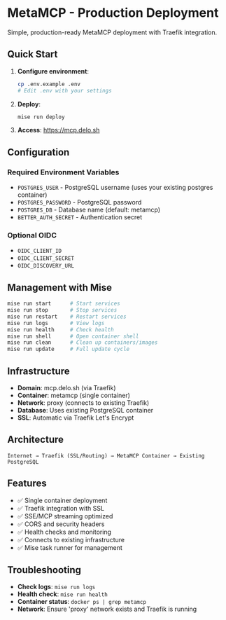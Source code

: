 # MetaMCP - Production Deployment

Simple, production-ready MetaMCP deployment with Traefik integration.

## Quick Start

1. **Configure environment**:
   ```bash
   cp .env.example .env
   # Edit .env with your settings
   ```

2. **Deploy**:
   ```bash
   mise run deploy
   ```

3. **Access**: https://mcp.delo.sh

## Configuration

### Required Environment Variables

- `POSTGRES_USER` - PostgreSQL username (uses your existing postgres container)
- `POSTGRES_PASSWORD` - PostgreSQL password  
- `POSTGRES_DB` - Database name (default: metamcp)
- `BETTER_AUTH_SECRET` - Authentication secret

### Optional OIDC

- `OIDC_CLIENT_ID`
- `OIDC_CLIENT_SECRET` 
- `OIDC_DISCOVERY_URL`

## Management with Mise

```bash
mise run start      # Start services
mise run stop       # Stop services  
mise run restart    # Restart services
mise run logs       # View logs
mise run health     # Check health
mise run shell      # Open container shell
mise run clean      # Clean up containers/images
mise run update     # Full update cycle
```

## Infrastructure

- **Domain**: mcp.delo.sh (via Traefik)
- **Container**: metamcp (single container)
- **Network**: proxy (connects to existing Traefik)
- **Database**: Uses existing PostgreSQL container
- **SSL**: Automatic via Traefik Let's Encrypt

## Architecture

```
Internet → Traefik (SSL/Routing) → MetaMCP Container → Existing PostgreSQL
```

## Features

- ✅ Single container deployment
- ✅ Traefik integration with SSL
- ✅ SSE/MCP streaming optimized
- ✅ CORS and security headers
- ✅ Health checks and monitoring
- ✅ Connects to existing infrastructure
- ✅ Mise task runner for management

## Troubleshooting

- **Check logs**: `mise run logs`
- **Health check**: `mise run health` 
- **Container status**: `docker ps | grep metamcp`
- **Network**: Ensure 'proxy' network exists and Traefik is running